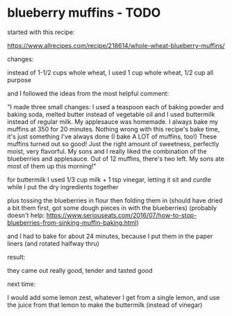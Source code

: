 # blueberry muffins - TODO

started with this recipe:

https://www.allrecipes.com/recipe/218614/whole-wheat-blueberry-muffins/

changes:

instead of 1-1/2 cups whole wheat, I used 1 cup whole wheat, 1/2 cup all purpose

and I followed the ideas from the most helpful comment:

"I made three small changes: I used a teaspoon each of baking powder and baking soda, melted butter instead of vegetable oil and I used buttermilk instead of regular milk. My applesauce was homemade. I always bake my muffins at 350 for 20 minutes. Nothing wrong with this recipe's bake time, it's just something I've always done (I bake A LOT of muffins, too!) These muffins turned out so good! Just the right amount of sweetness, perfectly moist, very flavorful. My sons and I really liked the combination of the blueberries and applesauce. Out of 12 muffins, there's two left. My sons ate most of them up this morning!"

for buttermilk I used 1/3 cup milk + 1 tsp vinegar, letting it sit and curdle while I put the dry ingredients together

plus tossing the blueberries in flour then folding them in (should have dried a bit them first, got some dough pieces in with the blueberries)
(probably doesn't help: https://www.seriouseats.com/2016/07/how-to-stop-blueberries-from-sinking-muffin-baking.html)

and I had to bake for about 24 minutes, because I put them in the paper liners
(and rotated halfway thru)

result:

they came out really good, tender and tasted good

next time:

I would add some lemon zest, whatever I get from a single lemon, and use the juice from that lemon to make the buttermilk (instead of vinegar)
